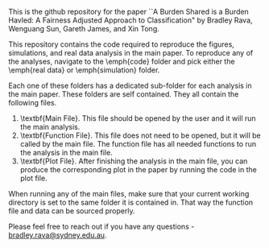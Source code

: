 This is the github repository for the paper ``A Burden Shared is a Burden Havled: A Fairness Adjusted Approach to Classification" by Bradley Rava, Wenguang Sun, Gareth James, and Xin Tong.

This repository contains the code required to reproduce the figures, simulations, and real data analysis in the main paper. To reproduce any of the analyses, navigate to the \emph{code} folder and pick either the \emph{real data} or \emph{simulation} folder.

Each one of these folders has a dedicated sub-folder for each analysis in the main paper. These folders are self contained. They all contain the following files.

1. \textbf{Main File}. This file should be opened by the user and it will run the main analysis.
2. \textbf{Function File}. This file does not need to be opened, but it will be called by the main file. The function file has all needed functions to run the analysis in the main file.
3. \textbf{Plot File}. After finishing the analysis in the main file, you can produce the corresponding plot in the paper by running the code in the plot file.

When running any of the main files, make sure that your current working directory is set to the same folder it is contained in. That way the function file and data can be sourced properly.

Please feel free to reach out if you have any questions - bradley.rava@sydney.edu.au.
